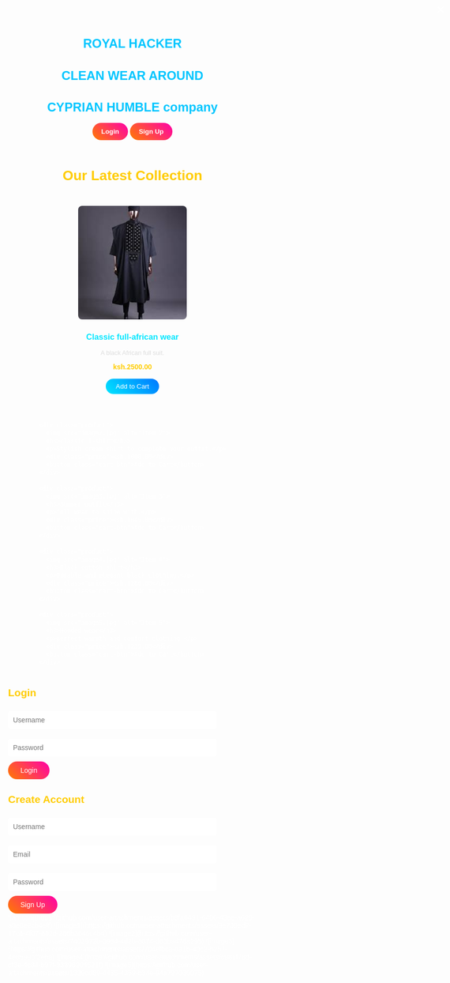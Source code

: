 
<!DOCTYPE html>
<html lang="en">
<head>
<meta charset="UTF-8">
<meta name="viewport" content="width=device-width, initial-scale=1.0">
<title>CYPRIANS - Online Clothing Store</title>
<style>
/* ====== General Styles ====== */
body {
  margin: 0;
  font-family: 'Poppins', sans-serif;
  background: url('african.jpg') no-repeat center center fixed;
  background-size: cover;
  color: #fff;
}

/* Overlay for readability */
body::before {
  content: '';
  position: fixed;
  inset: 0;
  background-color: rgba(0,0,0,0.6);
  z-index: 0;
}

/* ====== Header ====== */
header {
  background-color: rgba(0,0,0,0.5);
  padding: 15px 40px;
  display: flex;
  justify-content: space-between;
  align-items: center;
  position: relative;
  z-index: 1;
}
header h1 {
  color: #00c6ff;
  font-size: 1.8em;
}
header button {
  background: linear-gradient(45deg, #ff7b00, #ff00a8);
  border: none;
  border-radius: 20px;
  padding: 10px 18px;
  color: #fff;
  cursor: pointer;
  font-weight: 600;
  transition: 0.3s;
}
header button:hover {
  background: linear-gradient(45deg, #ff00a8, #ff7b00);
}

/* ====== Shop Section ====== */
.shop {
  padding: 40px;
  position: relative;
  z-index: 1;
}
.shop h2 {
  text-align: center;
  color: #ffcc00;
  font-size: 2em;
  margin-bottom: 30px;
}
.products {
  display: flex;
  flex-wrap: wrap;
  justify-content: center;
  gap: 25px;
}
.product {
  background-color: rgba(255, 255, 255, 0.15);
  border-radius: 10px;
  width: 220px;
  text-align: center;
  padding: 15px;
  transition: transform 0.3s, box-shadow 0.3s;
}
.product:hover {
  transform: translateY(-5px);
  box-shadow: 0 0 15px rgba(255,255,255,0.3);
}
.product img {
  width: 100%;
  height: 230px;
  object-fit: cover;
  border-radius: 8px;
}
.product h3 {
  color: #00e6ff;
}
.product p {
  font-size: 0.9em;
  color: #ddd;
}
.price {
  color: #ffcc00;
  font-weight: bold;
  margin: 8px 0;
}
.cart-btn {
  margin-top: 8px;
  background: linear-gradient(45deg, #00e6ff, #0077ff);
  border: none;
  border-radius: 20px;
  padding: 8px 20px;
  color: white;
  cursor: pointer;
}
.cart-btn:hover {
  background: linear-gradient(45deg, #0077ff, #00e6ff);
}

/* ====== Modal (Pop-up) ====== */
.modal {
  display: none; /* Hidden by default */
  position: fixed;
  z-index: 5;
  left: 0;
  top: 0;
  width: 100%;
  height: 100%;
  background-color: rgba(0,0,0,0.8);
  justify-content: center;
  align-items: center;
}
.modal-content {
  background-color: rgba(255, 255, 255, 0.1);
  border-radius: 15px;
  padding: 30px;
  width: 90%;
  max-width: 400px;
  text-align: center;
  box-shadow: 0 0 25px rgba(0,0,0,0.5);
  backdrop-filter: blur(10px);
}
.modal-content h2 {
  color: #ffcc00;
  margin-bottom: 15px;
}
.modal-content input {
  width: 80%;
  padding: 10px;
  margin: 10px 0;
  border: none;
  border-radius: 5px;
  font-size: 1em;
}
.modal-content button {
  padding: 10px 25px;
  background: linear-gradient(45deg, #ff7b00, #ff00a8);
  color: white;
  border: none;
  border-radius: 25px;
  font-size: 1em;
  cursor: pointer;
}
.modal-content button:hover {
  background: linear-gradient(45deg, #ff00a8, #ff7b00);
}
.close {
  position: absolute;
  top: 15px;
  right: 25px;
  color: #fff;
  font-size: 28px;
  cursor: pointer;
}

/* ====== Responsive ====== */
@media (max-width: 600px) {
  .products {
    flex-direction: column;
    align-items: center;
  }
}
</style>
</head>
<body>

<!-- Header -->
<header>
  <h1>ROYAL HACKER</h1>

  <h1>CLEAN WEAR AROUND</h1>  <h1>CYPRIAN HUMBLE company</h1>
  <div>
    <button onclick="openModal('loginModal')">Login</button>
    <button onclick="openModal('signupModal')">Sign Up</button>
  </div>
</header>

<!-- Shop Section -->
<section class="shop">
  <h2>Our Latest Collection</h2>
  <div class="products">
    <div class="product">
      <img src="image1.jpg" alt="Item 1">
      <h3>Classic full-african wear</h3>
      <p>A black African full suit.</p>
      <div class="price">ksh.2500.00</div>
      <button class="cart-btn">Add to Cart</button>
    </div>

    <div class="product">
      <img src="image2.jpg" alt="Item 2">
      <h3>classic T-shirt</h3>
      <p>Stylish cream shirt to complete your outfit.</p>
      <div class="price">ksh.1000.00</div>
      <button class="cart-btn">Add to Cart</button>
    </div>

    <div class="product">
      <img src="image3.jpg" alt="Item 3">
      <h3>Summer outfit</h3>
      <p>full wear to shine with.</p>
      <div class="price">ksh.1045.00</div>
      <button class="cart-btn">Add to Cart</button>
    </div>

    <div class="product">
      <img src="image4.jpg" alt="Item 4">
      <h3>Black cotton shirt</h3>
      <p>Durable and elegant black clothing.</p>
      <div class="price">ksh.1280.00</div>
      <button class="cart-btn">Add to Cart</button>
    </div>

    <div class="product">
      <img src="image5.jpg" alt="Item 5">
      <h3>Hooded wear</h3>
      <p>perfect warmth and comfort clothing.</p>
      <div class="price">ksh.1235.00</div>
      <button class="cart-btn">Add to Cart</button>
    </div>
  </div>
</section>

<!-- Login Modal -->
<div id="loginModal" class="modal">
  <div class="modal-content">
    <span class="close" onclick="closeModal('loginModal')">&times;</span>
    <h2>Login</h2>
    <form id="loginForm">
      <input type="text" placeholder="Username" required><br>
      <input type="password" placeholder="Password" required><br>
      <button type="submit">Login</button>
    </form>
  </div>
</div>

<!-- Signup Modal -->
<div id="signupModal" class="modal">
  <div class="modal-content">
    <span class="close" onclick="closeModal('signupModal')">&times;</span>
    <h2>Create Account</h2>
    <form id="signupForm">
      <input type="text" placeholder="Username" required><br>
      <input type="email" placeholder="Email" required><br>
      <input type="password" placeholder="Password" required><br>
      <button type="submit">Sign Up</button>
    </form>
  </div>
</div>

<script>
// ====== Modal Controls ======
function openModal(id) {
  document.getElementById(id).style.display = "flex";
}
function closeModal(id) {
  document.getElementById(id).style.display = "none";
}
window.onclick = function(e) {
  if (e.target.classList.contains('modal')) {
    e.target.style.display = "none";
  }
};

// ====== Form Handling ======
document.getElementById("loginForm").addEventListener("submit", function(e) {
  e.preventDefault();
  alert("Logged in successfully!");
  closeModal("loginModal");
});
document.getElementById("signupForm").addEventListener("submit", function(e) {
  e.preventDefault();
  alert("Account created successfully!");
  closeModal("signupModal");
});
</script>
</body>
</html>
![african](https://github.com/user-attachments/assets/b8fa6491-6486-43ae-a625-a8e8e2cb4eff)
![image1](https://github.com/user-attachments/assets/9e735ed7-17c8-4f07-882d-286b3646c4b4)
![image2](https://github.com/user-attachments/assets/7402972b-0934-4d2b-8074-d63ba478a295)
![image3](https://github.com/user-attachments/assets/704efbca-da1b-40c2-b257-4e8599bf2eba)
![image4](https://github.com/user-attachments/assets/c981f78d-cf3e-4c84-b97f-93898204521f)
![image5](https://github.com/user-attachments/assets/1329dd89-4435-4359-b34e-94a797030075)


